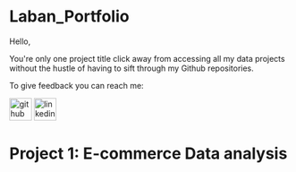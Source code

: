 # Laban_Portfolio
Hello,

You're only one project title click away from accessing all my data projects without the hustle of having to sift through my Github repositories. 

To give feedback you can  reach me:

[<img src='https://cdn.jsdelivr.net/npm/simple-icons@3.0.1/icons/github.svg' alt='github' height='40'>](https://github.com/LabanMutua)  [<img src='https://cdn.jsdelivr.net/npm/simple-icons@3.0.1/icons/linkedin.svg' alt='linkedin' height='40'>](https://www.linkedin.com/in/laban-mutua/)  

# Project 1: E-commerce Data analysis
